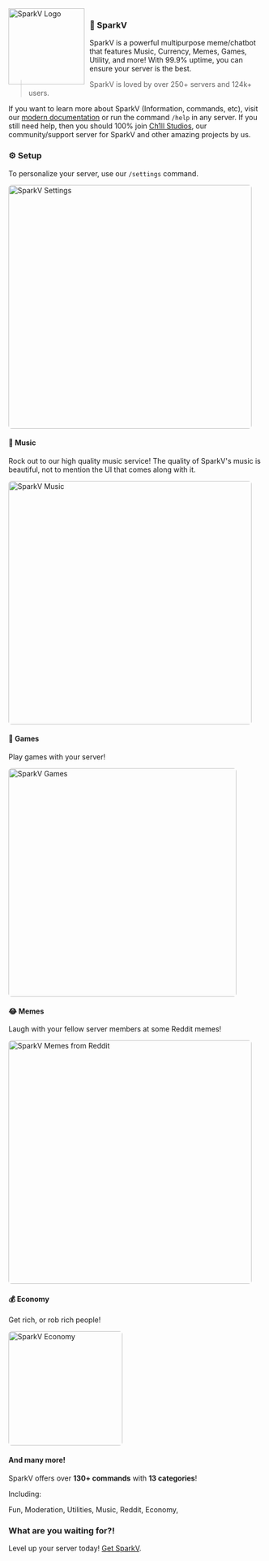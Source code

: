 <img src="https://cdn.discordapp.com/avatars/884525761694933073/48ec3dbc43d200482cfc54c4e9ae847d.png?size=512" alt="SparkV Logo" style="float: left; margin: 0 10px 0 0;" align="left" height="150" width="150">

### 🤖 SparkV

SparkV is a powerful multipurpose meme/chatbot that features Music, Currency, Memes, Games, Utility, and more! With 99.9% uptime, you can ensure your server is the best.
> SparkV is loved by over 250+ servers and 124k+ users.

If you want to learn more about SparkV (Information, commands, etc), visit our [modern documentation](https://docs.sparkv.tk/information/commands) or run the command `/help` in any server. If you still need help, then you should 100% join [Ch1ll Studios](https://discord.gg/PPtzT8Mu3h), our community/support server for SparkV and other amazing projects by us.

### ⚙️ Setup

To personalize your server, use our `/settings` command.

<img src="https://cdn.discordapp.com/attachments/951567652453773370/976119910910545960/IMG_20220517_165027.jpg" style="border-radius:6px;height: 480px;" alt="SparkV Settings">

#### 🎵 Music

Rock out to our high quality music service! The quality of SparkV's music is beautiful, not to mention the UI that comes along with it.

<img src="https://cdn.discordapp.com/attachments/768855060553138218/976115905283096678/IMG_20220517_163546.jpg" style="border-radius:6px;height: 480px;" alt="SparkV Music">

#### 🎲 Games

Play games with your server!

<img src="https://cdn.discordapp.com/attachments/768855060553138218/976117735811596288/IMG_20220517_164309.jpg" style="border-radius:6px;height: 450px;" alt="SparkV Games">

#### 😂 Memes

Laugh with your fellow server members at some Reddit memes!

<img src="https://cdn.discordapp.com/attachments/951567652453773370/976120512600227860/IMG_20220517_165409.jpg" style="border-radius:6px;height: 480px;" alt="SparkV Memes from Reddit">

#### 💰 Economy

Get rich, or rob rich people!

<img src="https://cdn.discordapp.com/attachments/763803060001964037/976120889210961980/IMG_20220517_165539.jpg" style="border-radius:6px;height: 225px;" alt="SparkV Economy">

#### And many more!

SparkV offers over **130+ commands** with **13 categories**!

Including:

 Fun,
 Moderation,
 Utilities,
 Music,
 Reddit,
 Economy,


### What are you waiting for?!

Level up your server today! [Get SparkV](https://www.sparkv.tk/invite).

